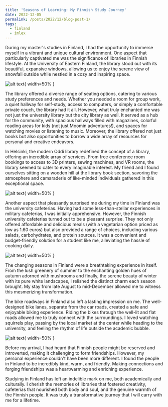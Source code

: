 ```yaml
---
title: 'Seasons of Learning: My Finnish Study Journey'
date: 2022-12-05
permalink: /posts/2022/12/blog-post-1/
tags:
  - finland
  - imlex
---
```


During my master's studies in Finland, I had the opportunity to immerse myself in a vibrant and unique cultural environment. One aspect that particularly captivated me was the significance of libraries in Finnish lifestyle. At the University of Eastern Finland, the library stood out with its beautiful, expansive windows, allowing us to enjoy the serene view of snowfall outside while nestled in a cozy and inspiring space.

![alt text](/images/finland_library3.JPG){ width=50% }

The library offered a diverse range of seating options, catering to various study preferences and needs. Whether you needed a room for group work, a quiet hallway for self-study, access to computers, or simply a comfortable private couch, the library had it all. However, what truly enchanted me was not just the university library but the city library as well. It served as a hub for the community, with spacious hallways filled with magazines, colorful reading areas for kids (not just Moomin adventures!), and spaces for watching movies or listening to music. Moreover, the library offered not just books but also opportunities to borrow a wide array of resources for personal and creative endeavors.

In Helsinki, the modern Oddi library redefined the concept of a library, offering an incredible array of services. From free conference room bookings to access to 3D printers, sewing machines, and VR rooms, the library seemed to cater to every imaginable interest. My friend and I found ourselves sitting on a wooden hill at the library book section, savoring the atmosphere and camaraderie of like-minded individuals gathered in this exceptional space.

![alt text](/images/finland_library2.JPG){ width=50% }

Another aspect that pleasantly surprised me during my time in Finland was the university cafeterias. Having had some less-than-stellar experiences in military cafeterias, I was initially apprehensive. However, the Finnish university cafeterias turned out to be a pleasant surprise. They not only offered affordable and delicious meals (with a vegetarian option priced as low as 1.60 euros) but also provided a range of choices, including various salads, carbohydrates, and protein sources. It was a convenient and budget-friendly solution for a student like me, alleviating the hassle of cooking daily.

![alt text](/images/finland_food.JPG){ width=50% }

The changing seasons in Finland were a breathtaking experience in itself. From the lush greenery of summer to the enchanting golden hues of autumn adorned with mushrooms and finally, the serene beauty of winter with its pure white landscapes, I relished the distinct charm each season brought. My stay from late August to mid-December allowed me to witness this mesmerizing transformation.

The bike roadways in Finland also left a lasting impression on me. The well-designed bike lanes, separate from the car roads, created a safe and enjoyable biking experience. Riding the bikes through the well-lit and flat roads allowed me to truly connect with the surroundings. I loved watching squirrels play, passing by the local market at the center while heading to the university, and feeling the rhythm of life outside the academic bubble.

![alt text](/images/finland_bike.JPG){ width=50% }

Before my arrival, I had heard that Finnish people might be reserved and introverted, making it challenging to form friendships. However, my personal experience couldn't have been more different. I found the people in Finland to be incredibly kind, warm, and friendly. Making connections and forging friendships was a heartwarming and enriching experience.

Studying in Finland has left an indelible mark on me, both academically and culturally. I cherish the memories of libraries that fostered creativity, cafeterias that nourished both body and soul, and the genuine warmth of the Finnish people. It was truly a transformative journey that I will carry with me for a lifetime.
